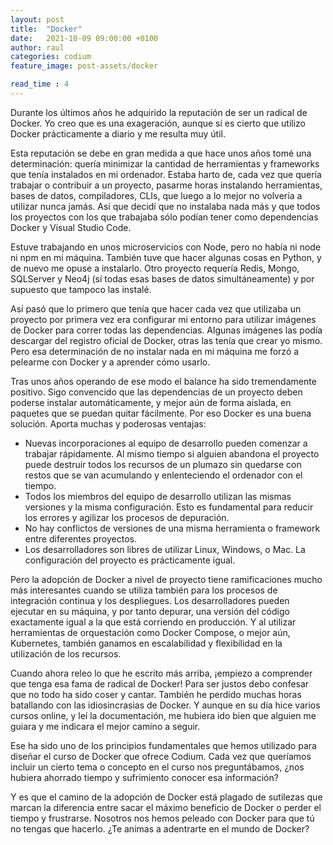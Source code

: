 ```yaml
---
layout: post
title:  "Docker"
date:   2021-10-09 09:00:00 +0100
author: raul
categories: codium
feature_image: post-assets/docker

read_time : 4
---
```


Durante los últimos años he adquirido la reputación de ser un radical de Docker. Yo creo que es una exageración, aunque sí es cierto que utilizo Docker prácticamente a diario y me resulta muy útil.

Esta reputación se debe en gran medida a que hace unos años tomé una determinación: quería minimizar la cantidad de herramientas y frameworks que tenía instalados en mi ordenador. Estaba harto de, cada vez que quería trabajar o contribuir a un proyecto, pasarme horas instalando herramientas, bases de datos, compiladores, CLIs, que luego a lo mejor no volvería a utilizar nunca jamás. Así que decidí que no instalaba nada más y que todos los proyectos con los que trabajaba sólo podían tener como dependencias Docker y Visual Studio Code.

Estuve trabajando en unos microservicios con Node, pero no había ni node ni npm en mi máquina. También tuve que hacer algunas cosas en Python, y de nuevo me opuse a instalarlo. Otro proyecto requería Redis, Mongo, SQLServer y Neo4j (sí todas esas bases de datos simultáneamente) y por supuesto que tampoco las instalé.

Así pasó que lo primero que tenía que hacer cada vez que utilizaba un proyecto por primera vez era configurar mi entorno para utilizar imágenes de Docker para correr todas las dependencias. Algunas imágenes las podía descargar del registro oficial de Docker, otras las tenía que crear yo mismo. Pero esa determinación de no instalar nada en mi máquina me forzó a pelearme con Docker y a aprender cómo usarlo.

Tras unos años operando de ese modo el balance ha sido tremendamente positivo. Sigo convencido que las dependencias de un proyecto deben poderse instalar automáticamente, y mejor aún de forma aislada, en paquetes que se puedan quitar fácilmente. Por eso Docker es una buena solución. Aporta muchas y poderosas ventajas:
- Nuevas incorporaciones al equipo de desarrollo pueden comenzar a trabajar rápidamente. Al mismo tiempo si alguien abandona el proyecto puede destruir todos los recursos de un plumazo sin quedarse con restos que se van acumulando y enlenteciendo el ordenador con el tiempo.
- Todos los miembros del equipo de desarrollo utilizan las mismas versiones y la misma configuración. Esto es fundamental para reducir los errores y agilizar los procesos de depuración.
- No hay conflictos de versiones de una misma herramienta o framework entre diferentes proyectos.
- Los desarrolladores son libres de utilizar Linux, Windows, o Mac. La configuración del proyecto es prácticamente igual.

Pero la adopción de Docker a nivel de proyecto tiene ramificaciones mucho más interesantes cuando se utiliza también para los procesos de integración continua y los despliegues. Los desarrolladores pueden ejecutar en su máquina, y por tanto depurar, una versión del código exactamente igual a la que está corriendo en producción. Y al utilizar herramientas de orquestación como Docker Compose, o mejor aún, Kubernetes, también ganamos en escalabilidad y flexibilidad en la utilización de los recursos.

Cuando ahora releo lo que he escrito más arriba, ¡empiezo a comprender que tenga esa fama de radical de Docker! Para ser justos debo confesar que no todo ha sido coser y cantar. También he perdido muchas horas batallando con las idiosincrasias de Docker. Y aunque en su día hice varios cursos online, y leí la documentación, me hubiera ido bien que alguien me guiara y me indicara el mejor camino a seguir.

Ese ha sido uno de los principios fundamentales que hemos utilizado para diseñar el curso de Docker que ofrece Codium. Cada vez que queríamos incluir un cierto tema o concepto en el curso nos preguntábamos, ¿nos hubiera ahorrado tiempo y sufrimiento conocer esa información?

Y es que el camino de la adopción de Docker está plagado de sutilezas que marcan la diferencia entre sacar el máximo beneficio de Docker o perder el tiempo y frustrarse. Nosotros nos hemos peleado con Docker para que tú no tengas que hacerlo. ¿Te animas a adentrarte en el mundo de Docker?
